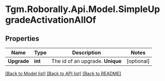 # Tgm.Roborally.Api.Model.SimpleUpgradeActivationAllOf

## Properties

Name | Type | Description | Notes
------------ | ------------- | ------------- | -------------
**Upgrade** | **int** | The id of an upgrade. **Unique** | [optional] 

[[Back to Model list]](../README.md#documentation-for-models) [[Back to API list]](../README.md#documentation-for-api-endpoints) [[Back to README]](../README.md)

